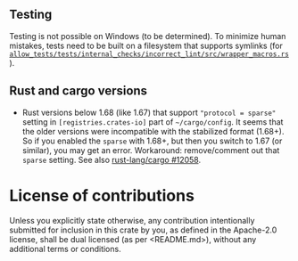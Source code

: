 ## Testing

Testing is not possible on Windows (to be determined). To minimize human mistakes, tests need to be
built on a filesystem that supports symlinks (for
[`allow_tests/tests/internal_checks/incorrect_lint/src/wrapper_macros.rs`](allow_tests/tests/internal_checks/incorrect_lint/src/wrapper_macros.rs)).

## Rust and cargo versions

- Rust versions below 1.68 (like 1.67) that support `"protocol = sparse"` setting in
  `[registries.crates-io]` part of `~/cargo/config`. It seems that the older versions were
  incompatible with the stabilized format (1.68+). So if you enabled the `sparse` with 1.68+, but
  then you switch to 1.67 (or similar), you may get an error. Workaround: remove/comment out that
  `sparse` setting. See also [rust-lang/cargo
  #12058](https://github.com/rust-lang/cargo/issues/12058).

# License of contributions

Unless you explicitly state otherwise, any contribution intentionally submitted for inclusion in
this crate by you, as defined in the Apache-2.0 license, shall be dual licensed (as per
<README.md>), without any additional terms or conditions.
